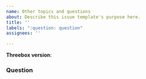 ```yaml
---
name: Other topics and questions
about: Describe this issue template's purpose here.
title: ''
labels: ":question: question"
assignees: ''

---
```


<!--
Hello! Thanks for contributing.

As a general rule, if a question does not show any minimum effort in explaining the problem, we might close the issue here and instead recommend asking on Stack Overflow.

Most of the common "how do I...?" questions can be resolved reading the [documentation](https://github.com/jscastro76/threebox/blob/master/docs/Threebox.md), or reviewing the available [examples](https://github.com/jscastro76/threebox/blob/master/examples/README.md).   

If you cannot find your answer there, please read some good practices about [How to ask a good question](https://stackoverflow.com/help/how-to-ask#:~:text=%20How%20do%20I%20ask%20a%20good%20question?,of%20your%20question,%20start%20by%20expanding...%20More) and provide a Minimal Reproducible Example on [fiddle](https://jsfiddle.net/), [codepen](https://codepen.io/) or any other code sandbox.  

You have also the option to ask at [Stack Overflow](https://stackoverflow.com/questions/tagged/threebox), where the issues with **[threebox]** tag are reviewed periodically.

-->

**Threebox version**:

### Question
